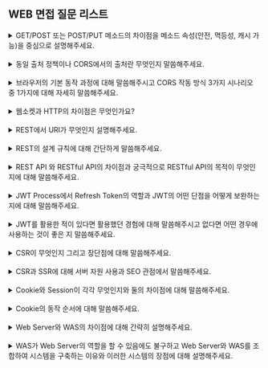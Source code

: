 ## WEB 면접 질문 리스트

<details>
    <summary>GET/POST 또는 POST/PUT 메소드의 차이점을 메소드 속성(안전, 멱등성, 캐시 가능)을 중심으로 설명해주세요.</summary>
    <br/>
<div markdown="1">       
GET 메소드는 CRUD연산 중 Read에 해당하고 URI가 가진 정보를 검색하기 위한 요청을 하기 위해 사용합니다. 요청을 전송할 때 필요한 데이터를 Body에 담지 않고 쿼리스트링을 통해 전송합니다. 또 GET은 불필요한 요청을 제한하기 위해 요청이 캐시될 수 있습니다. css, 이미지 같은 정적 컨텐츠는 데이터양이 크고, 변경될 일이 적어서 반복해서 동일한 요청을 보낼 필요가 없기 때문에 GET을 많이 사용합니다. 정적 컨텐츠를 요청하고 나면 브라우저에서는 요청을 캐시해두고, 동일한 요청이 발생할 때 서버로 요청을 보내지 않고 캐시된 데이터를 사용할 수 있기 때문입니다. 따라서 POST와 달리 여러 번 요청하더라도 응답값이 똑같은 멱등성을 가지고 있습니다.
</div>
<br/>
<div markdown="1">       
POST 메소드는 CRUD 연산 중 Create에 해당하고 클라이언트가 정보를 입력하여 서버로 해당 정보를 전달할 때 사용합니다. POST 방식은 리소스를 생성/변경하기 위해 설계되었기 때문에 GET과 달리 전송해야 할 데이터를 HTTP 메세지의 Body에 담아 전송합니다. 이처럼 POST는 데이터가 Body로 전송되고 내용이 눈에 보이지 않아 GET보다는 보안적인 면에서 안전합니다. 또 POST로 요청을 보낼 때는 요청 헤더의 Content-Type에 요청 데이터의 타입을 표시해야 하고 리소스를 새로 생성하거나 업데이트할 때 사용되기 때문에 멱등성을 가지고 있지 않습니다.
</div>
</details>

<br/>
<details>
    <summary>동일 출처 정책이나 CORS에서의 출처란 무엇인지 말씀해주세요.</summary>
    <br/>
<div markdown="1">       
POST 메소드는 CRUD 연산 중 Create에 해당하고 클라이언트가 정보를 입력하여 서버로 해당 정보를 전달할 때 사용합니다. POST 방식은 리소스를 생성/변경하기 위해 설계되었기 때문에 GET과 달리 전송해야 할 데이터를 HTTP 메세지의 Body에 담아 전송합니다. 이처럼 POST는 데이터가 Body로 전송되고 내용이 눈에 보이지 않아 GET보다는 보안적인 면에서 안전합니다. 또 POST로 요청을 보낼 때는 요청 헤더의 Content-Type에 요청 데이터의 타입을 표시해야 하고 리소스를 새로 생성하거나 업데이트할 때 사용되기 때문에 멱등성을 가지고 있지 않습니다.
</div>
</details>

<br/>
<details>
    <summary>브라우저의 기본 동작 과정에 대해 말씀해주시고 CORS 작동 방식 3가지 시나리오 중 1가지에 대해 자세히 말씀해주세요.</summary>
    <br/>
<div markdown="1">       
브라우저의 CORS 기본 동작에 대해 말씀드리겠습니다. 우선 웹 클라이언트는 HTTP 프로토콜을 이용하여 서버에 요청을 보내게 됩니다. 이때 브라우저는 HTTP 요청 헤더에 Origin이라는 필드에 자신의 출처를 함께 담아 보냅니다. 이후 서버가 이 요청에 대한 응답을 할 때 응답 헤더에 Access-Control-Allow-Origin이라는 필드를 추가하고 해당 필드의 값으로 이 리소스를 접근하는 것이 허용된 출처 URL을 넣어 보냅니다. 응답을 받은 브라우저는 자신이 보냈던 요청의 Origin과 서버가 보내준 응답의 Access-Control-Allow-Origin을 비교해 본 후 차단할지 말지를 결정합니다. 값이 다르다면 해당 응답을 사용하지 않고 버립니다. 이때 CORS에러가 발생합니다. 값이 같다면 유효하기 때문에 다른 출처의 리소스를 문제없이 가져올 수 있습니다.
</div>
<br/>
<div markdown="1">       
CORS 작동 방식에는 예비 요청, 단순 요청, 인증된 요청 3가지 시나리오가 있습니다. 저는 그중에서 예비 요청에 대해 자세히 말씀드리겠습니다. 예비 요청 방식은 브라우저에서 요청을 보낼 때 한 번에 바로 보내지 않고 먼저 예비 요청을 보내 서버와 잘 통신되는지 확인한 후 본 요청을 보내는 것을 의미합니다. 예비 요청의 역할은 본 요청을 보내기 전에 브라우저 스스로 안전한 요청인지 미리 확인하는 것입니다. 이때 예비요청의 HTTP 메소드를 GET이나 POST가 아닌 OPTIONS라는 요청이 사용된다는 특징을 가지고 있습니다. 이 예비 요청은 실제 요청에 걸리는 시간이 늘어나게 되어 어플리케이션 성능에 영향을 미치는 단점을 가지고 있습니다. 또한 수행하는 API 호출 수가 많으면 많을수록 예비 요청으로 인해 서버 요청을 배로 보내게 되어 비용적 측면에서도 부담이 됩니다. 이는 브라우저 캐시를 이용해 서버 응답의 Access-Control-Max-Age 헤더에 캐시될 시간을 명시해주면 이 예비 요청을 캐싱시켜 최적화시키는 것으로 어느정도 해결할 수 있습니다.
</div>
</details>

<br/>
<details>
    <summary>웹소켓과 HTTP의 차이점은 무엇인가요?</summary>
    <br/>
<div markdown="1">       
웹 소켓은 서버와 클라이언트 간의 메시지 교환을 위한 통신 규약입니다. 웹 소켓은 Socket Connection을 유지한 채로 실시간으로 양방향 통신 및 데이터 전송이 가능합니다. 또한 서버와 클라이언트가 한 번 연결되면 계속 같은 라인으로 통신하여 상태를 유지할 수 있고 TCP Connection 비용을 아낄 수 있습니다. HTTP 또한 클라이언트와 서버 간 통신을 위한 통신 규칙 세트 또는 프로토콜을 의미합니다. 하지만 웹 소켓과 달리 단방향 통신이고 기본적으로 무상태 (stateless)이므로 상태를 저장하지 않습니다. 클라이언트에서 서버로 Request를 보내면 서버는 클라이언트로 Response를 보내는 방식으로 동작합니다.
</div>
</details>

<br/>
<details>
    <summary>REST에서 URI가 무엇인지 설명해주세요.</summary>
    <br/>
<div markdown="1">       
REST에서의 URI는 Uniform Resource Identifier의 약자로 인터넷 상의 자원을 식별하기 위한 문자열의 구성을 의미합니다. URI는 인터넷 상 자원의 위치를 의미하는 URL을 포함합니다.
</div>
</details>

<br/>
<details>
    <summary>REST의 설계 규칙에 대해 간단하게 말씀해주세요.</summary>
    <br/>
<div markdown="1">       
< REST API 설계 기본 규칙 >

1.  URI는 명사를 사용한다.
2.  슬래시 구분자(/ )는 계층 관계를 나타내는데 사용한다.
3.  URI 마지막 문자로 슬래시(/ )를 포함하지 않는다.
4.  밑줄( \_ )을 사용하지 않고, URI 가독성을 높일 수 있는 하이픈( - )을 사용한다.
5.  URI 경로는 소문자로만 구성한다.
6.  HTTP 응답 상태 코드 사용한다.
7.  파일확장자는 URI에 포함하지 않는다.
</div>

</details>

<br/>
<details>
    <summary>REST API 와 RESTful API의 차이점과 궁극적으로 RESTful API의 목적이 무엇인지에 대해 말씀해주세요.</summary>
    <br/>
<div markdown="1">       
REST API는 자원을 이름으로 구분해 해당 자원의 상태 및 정보를 주고 받는 모든 것을 의미하는 REST를 기반으로 만들어진 API입니다. 최근 OpenAPI, 마이크로 서비스 등은 모두 REST API 형태로 제공되고 있습니다. RESTful API는 REST의 원리를 따르는 시스템을 의미합니다. 하지만 REST를 사용하였다고 하여 모두 RESTful한 것이 아니라 REST API의 설계 규칙을 잘 지켜서 설계된 API만이 RESTful API입니다.
</div>
<br/>
<div markdown="1">       
이를 바탕으로 궁극적인 RESTful API의 목적은 이해하기 쉽고 사용하기 쉬운 REST API를 만드는 것입니다. 근본적인 목적은 성능 향상이 아니라 일관적인 컨벤션을 통해 API의 이해도 및 호환성을 높이는 것입니다.
</div>
</details>

<br/>
<details>
    <summary>JWT Process에서 Refresh Token의 역할과 JWT의 어떤 단점을 어떻게 보완하는 지에 대해 말씀해주세요.</summary>
    <br/>
<div markdown="1">       
JWT란 JSON Web Token의 약자로 JSON 데이터 구조로 표현한 Token에 인증에 필요한 정보들을 담은 후 암호화하여 사용하는 서명된 토큰입니다. 서버와 클라이언트 간 정보를 주고 받을 때, HTTP 리퀘스트 헤더에 JSON 토큰을 넣은 후에 서버는 별도의 인증 과정 없이 헤더에 포함되어 있는 JWT 정보를 통해 인증합니다.
</div>
<br/>
<div markdown="1">       
이러한 JWT 과정에서 Refresh Token은 기존에 발급한 Access Token이 만료 시 해당 토큰의 유효 기간을 연장하기 위한 토큰 역할을 합니다. 해당 Refresh token으로 Access Token을 새로 발급할 수 있기 때문에 토큰을 탈취당할 수 있는 JWT 단점을 보완할 수 있습니다. 토큰을 탈취당했을 경우 만료될 때까지 대처가 불가능합니다. 이를 해결하기 위해 token의 만료 시간을 짧게 설정하고 JWT를 처음 발급할 때 Access Token과 함께 Refresh Token을 발급하여 탈취 위험과 짧은 만료 시간 또한 해결할 수 있습니다. 
</div>
</details>

<br/>
<details>
    <summary>JWT를 활용한 적이 있다면 활용했던 경험에 대해 말씀해주시고 없다면 어떤 경우에 사용하는 것이 좋은 지 말씀해주세요.</summary>
    <br/>
<div markdown="1">       
저는 앱 개발을 하면서 JWT를 활용한 경험이 있습니다. 사용자가 id와 password를 입력하여 로그인 시도 시 해당 요청을 서버에게 보내줍니다. 서버는 Access token을 발급하고 JWT 토큰을 클라이언트 측인 저에게 넘겨줍니다. 저는 해당 토큰을 API 요청 시 Authourization header에 담아서 보냅니다. 이렇게 JWT를 활용하여 별도의 인증 과정없이 수월하게 데이터를 주고받을 수 있었습니다. 
</div>
</details>

<br/>
<details>
    <summary>CSR이 무엇인지 그리고 장단점에 대해 말씀해주세요.</summary>
    <br/>
<div markdown="1">       
CSR은 Client Side Rendering의 약자로 최초 로딩시 서버에서 HTML파일을 보내주고 HTML에 링크된 CSS, JavaScript 등 각종 리소스들을 받아와 프론트에서 동적으로 렌더링하는 것입니다. 이는 서버측에서 렌더링을 하는 SSR과 달리 클라이언트 측에서 렌더링을 합니다. CSR의 장점은 최초 로딩을 오래 걸리지만 그 이후는 빠른 페이지 전화이 가능하다는 것입니다. 또 매 페이지 이동마다 새롭게 서버에게 완성된 HTML을 요청하는 것이 아니라 필요한 데이터만 요청하여 서버의 부담을 줄이고 효율성을 높일 수 있습니다. CSR의 단점은 최초 로딩 시 모든 리소스들을 받아와 렌더링하기 때문에 초기 로딩 속도가 느리다는 것입니다. 또한 초기에 받아온 HTML파일에는 어플리케이션에 필요한 JS링크만 들어있고 데이터는 비어있기 때문에 검색엔진이 웹페이지를 분석하기 어렵습니다.
</div>
</details>

<br/>
<details>
    <summary>CSR과 SSR에 대해 서버 자원 사용과 SEO 관점에서 말씀해주세요.</summary>
    <br/>
<div markdown="1">       
CSR은 매 페이지 이동마다 새롭게 서버에게 완성된 HTML을 요청하는 것이 아니라 필요한 데이터만 요청하여 서버의 부담이 적지만, SSR은 페이지를 이동할 때마다 서버에게 요청을 하여 전체적인 웹 사이트를 가져오기 때문에 깜빡임 현상이 발생하고 서버의 부하가 증가합니다.
</div>
<br/>
<div markdown="1">       
SEO는 Search Engine Optimization의 약자로 웹 사이트가 검색 결과에 더 잘 보이도록 최적화하는 과정입니다. SEO를 위해서는 서버에서 클라이언트로 완전한 HTML 페이지를 내려줘야 하기 때문에 SSR에서는 SEO가 가능하지만 CSR에서는 SEO가 불가능합니다. 
</div>
</details>

<br/>
<details>
    <summary>Cookie와 Session이 각각 무엇인지와 둘의 차이점에 대해 말씀해주세요.</summary>
    <br/>
<div markdown="1">       
Cookie는 HTTP의 일종으로 사용자가 어떠한 웹 사이트를 방문할 경우, 그 사이트가 사용하고 있는 서버에서 사용자의 컴퓨터에 저장하는 작은 기록 정보 파일입니다. Session은 방문자가 서버에 접속해 있는 상태를 하나의 단위로 보고 이를 세션이라고 합니다. 쿠키와 세션에는 4가지 큰 차이점이 있습니다. 첫번째는 라이프 사이클입니다. 쿠키는 파일로 저장되기 때문에 브라우저를 종료해도 정보가 유지될 수 있습니다. 또한 만료 기간을 따로 지정해 쿠키를 삭제할 때까지 유지할 수 있습니다. 하지만 세션은 만료 기간을 정할 수는 있지만, 브라우저가 종료되면 만료 기간에 상관없이 삭제가 됩니다. 두번째는 사용자의 정보가 저장되는 위치입니다. 쿠키는 서버의 자원을 전혀 사용하지 않지만, 세션은 서버의 자원을 사용합니다. 세번째는 보안입니다. 쿠키는 클라이언트 로컬에 저장되기 때문에 변질될 수 있고 Request할 때 스니핑 당할 우려가 있어서 보안에 취약합니다. 하지만 세션은 쿠키를 이용해서 Session ID만 저장하고 그것으로 구분하여 서버에서 처리하기 때문에 비교적 보안성이 높습니다. 마지막으로 속도차이가 있습니다. 쿠키는 쿠키에 정보가 있기 때문에 서버에게 요청 시 속도가 빠릅니다. 하지만 세션은 정보가 서버에 있기 때문에 요청 처리가 요구되어 비교적 속도가 느립니다.
</div>
</details>

<br/>
<details>
    <summary>Cookie의 동작 순서에 대해 말씀해주세요.</summary>
    <br/>
<div markdown="1">       
① 클라이언트가 페이지를 요청 (사용자가 웹사이트에 접근)<br/>

② 서버는 쿠키를 생성

③ HTTP 헤더에 쿠키를 포함시켜 응답

④ 브라우저가 종료되어도 쿠키 만료 기간이 있다면 클라이언트에서 보관하고 있음

⑤ 같은 요청을 할 경우 HTTP 헤더에 쿠키를 함께 보냄

⑥ 서버에서 쿠키를 읽어 이전 상태 정보를 변경할 필요가 있을 때 쿠키를 업데이트하여 변경된 쿠키를 HTTP 헤더에 포함시켜 응답

</div>
</details>

<br/>
<details>
    <summary>Web Server와 WAS의 차이점에 대해 간략히 설명해주세요.</summary>
    <br/>
<div markdown="1">       
Web Server는 HTTP 프로토콜을 기반으로 클라이언트가 요청한 정적 리소스를 제공하는 서버입니다. 정적 리소스 제공이 주요 기능이고 애플리케이션 로직 같은 동적인 처리가 필요한 경우에는 웹 애플리케이션을 호출합니다. 이에 반면 WAS는 DB 조회 혹은 다양한 로직 처리를 요구하는 동적 컨텐츠를 제공하기 위한 서버입니다. 요청에 따라 DB에서 데이터를 조회하거나 비즈니스 로직을 수행하여 결과를 만들어 응답하기에 자원의 효율적인 사용이 가능합니다. 간단하게 차이점에 대해 정리한다면 웹 서버는 정적인 데이터를 처리하는 서버이고 WAS는 동적인 데이터를 위주로 처리하는 서버입니다. 
</div>
</details>

<br/>
<details>
    <summary>WAS가 Web Server의 역할을 할 수 있음에도 불구하고 Web Server와 WAS를 조합하여 시스템을 구축하는 이유와 이러한 시스템의 장점에 대해 설명해주세요.</summary>
    <br/>
<div markdown="1">       
WAS가 Web Server의 역할까지 수행할 수 있지만, WAS가 정적 콘텐츠 요청까지 처리하게 된다면, 부하가 커지고 동적 컨텐츠 처리가 지연되면서 수행 속도가 느려지게 될 것입니다. 이에 따라 페이지 노출 시간이 늘어나는 문제가 발생하여 효율성 또한 크게 떨어지게 됩니다. 따라서 WAS는 DB 조회 및 다양한 로직을 처리하는데 집중을 해야 하는 만큼 단순한 정적 콘텐츠는 웹 서버에게 맡기면 기능을 분리하여 서버 부하를 방지해주어야 합니다. 이를 통해 효율적인 리소스 관리가 가능해지고 물리적으로 분리하여 보안을 강화할 수 있는 장점을 가질 수 있습니다. 또한 장애 극복 및 대응에도 유리합니다. 
</div>
</details>
